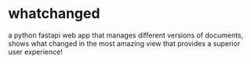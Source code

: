 # whatchanged
a python fastapi web app that manages different versions of documents, shows what changed in the most amazing view that provides a superior user experience!
